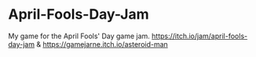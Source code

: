 # April-Fools-Day-Jam
My game for the April Fools' Day game jam. https://itch.io/jam/april-fools-day-jam & https://gamejarne.itch.io/asteroid-man

